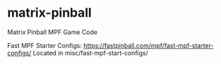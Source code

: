 # matrix-pinball
Matrix Pinball MPF Game Code

Fast MPF Starter Configs:
https://fastpinball.com/mpf/fast-mpf-starter-configs/
Located in misc/fast-mpf-start-configs/